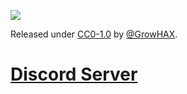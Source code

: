 ![](https://komarev.com/ghpvc/?username=GrowHax&style=flat-square)

Released under [CC0-1.0](/LICENSE) by [@GrowHAX]([[https://github.com/Growhax](https://github.com/GrowHax/GrowPai/blob/main/LICENSE)](https://github.com/GrowHax)).


# [Discord Server](https://discord.gg/SES9tgHEHE)

